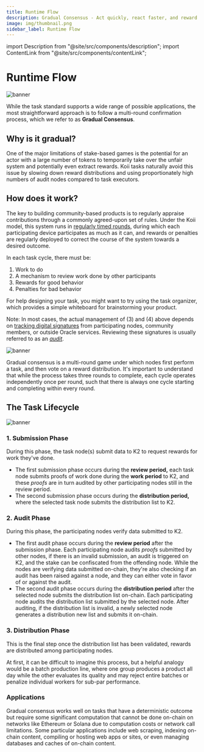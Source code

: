 ```yaml
---
title: Runtime Flow
description: Gradual Consensus - Act quickly, react faster, and reward slowly.
image: img/thumbnail.png
sidebar_label: Runtime Flow
---
```


import Description from "@site/src/components/description";
import ContentLink from "@site/src/components/contentLink";

# Runtime Flow

![banner](/img/concepts/tasks/runtime-flow.svg)

<Description
  text="Gradual Consensus - Act quickly, react faster, and reward slowly."
/>

While the task standard supports a wide range of possible applications, the most straightforward approach is to follow a multi-round confirmation process, which we refer to as **Gradual Consensus**.

## **Why is it gradual?**

One of the major limitations of stake-based games is the potential for an actor with a large number of tokens to temporarily take over the unfair system and potentially even extract rewards. Koii tasks naturally avoid this issue by slowing down reward distributions and using proportionately high numbers of audit nodes compared to task executors.


## **How does it work?**

The key to building community-based products is to regularly appraise contributions through a commonly agreed-upon set of rules. Under the Koii model, this system runs in [regularly timed rounds](#the-task-lifecycle), during which each participating device participates as much as it can, and rewards or penalties are regularly deployed to correct the course of the system towards a desired outcome.

In each task cycle, there must be:

1. Work to do
2. A mechanism to review work done by other participants
3. Rewards for good behavior
4. Penalties for bad behavior

For help designing your task, you might want to try using the task organizer, which provides a simple whiteboard for brainstorming your product.

<ContentLink title="Task Outline" link="https://www.figma.com/community/file/1220194939977550205" imageLink="https://static.figma.com/uploads/1a667ef53b7c4837049399d0593ffca39e0bec9e" description="Figma" bottomText="Copy this whiteboard to start brainstorming how your task will work." />

Note: In most cases, the actual management of (3) and (4) above depends on [tracking digital signatures](/develop/write-a-koii-task/task-development-kit-tdk/using-the-task-namespace/wallet-signatures) from participating nodes, community members, or outside Oracle services. Reviewing these signatures is usually referred to as an [_audit_](/develop/task-development/key-concepts).

![banner](/img/concepts/gradual-consensus/gradual-consensus.svg)

Gradual consensus is a multi-round game under which nodes first perform a task, and then vote on a reward distribution. It's important to understand that while the process takes three rounds to complete, each cycle operates independently once per round, such that there is always one cycle starting and completing within every round.

## **The Task Lifecycle**

![banner](/img/concepts/gradual-consensus/stacking-rounds.svg)

### 1. **Submission Phase**

During this phase, the task node(s) submit data to K2 to request rewards for work they've done.

- The first submission phase occurs during the **review period,** each task node submits proofs of work done during the **work period** to K2, and these _proofs_ are in turn audited by other participating nodes still in the review period.
- The second submission phase occurs during the **distribution period,** where the selected task node submits the distribution list to K2.

### 2. **Audit** **Phase**

During this phase, the participating nodes verify data submitted to K2.

- The first audit phase occurs during the **review period** after the submission phase. Each participating node audits _proofs_ submitted by other nodes, if there is an invalid submission, an audit is triggered on K2, and the stake can be confiscated from the offending node. While the nodes are verifying data submitted on-chain, they're also checking if an audit has been raised against a node, and they can either vote in favor of or against the audit.
- The second audit phase occurs during the **distribution period** after the selected node submits the distribution list on-chain. Each participating node audits the distribution list submitted by the selected node. After auditing, if the distribution list is invalid, a newly selected node generates a distribution new list and submits it on-chain.

### 3. **Distribution Phase**

This is the final step once the distribution list has been validated, rewards are distributed among participating nodes.

At first, it can be difficult to imagine this process, but a helpful analogy would be a batch production line, where one group produces a product all day while the other evaluates its quality and may reject entire batches or penalize individual workers for sub-par performance.

### **Applications**

Gradual consensus works well on tasks that have a deterministic outcome but require some significant computation that cannot be done on-chain on networks like Ethereum or Solana due to computation costs or network call limitations. Some particular applications include web scraping, indexing on-chain content, compiling or hosting web apps or sites, or even managing databases and caches of on-chain content.
